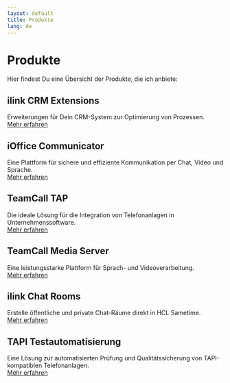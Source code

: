 ```yaml
---
layout: default
title: Produkte
lang: de
---
```


# Produkte

Hier findest Du eine Übersicht der Produkte, die ich anbiete:

## ilink CRM Extensions
Erweiterungen für Dein CRM-System zur Optimierung von Prozessen.  
[Mehr erfahren](/de/produkte/ilink-crm-extensions/)

## iOffice Communicator
Eine Plattform für sichere und effiziente Kommunikation per Chat, Video und Sprache.  
[Mehr erfahren](/de/produkte/ioffice-communicator/)

## TeamCall TAP
Die ideale Lösung für die Integration von Telefonanlagen in Unternehmenssoftware.  
[Mehr erfahren](/de/produkte/teamcall-tap/)

## TeamCall Media Server
Eine leistungsstarke Plattform für Sprach- und Videoverarbeitung.  
[Mehr erfahren](/de/produkte/teamcall-media-server/)

## ilink Chat Rooms
Erstelle öffentliche und private Chat-Räume direkt in HCL Sametime.  
[Mehr erfahren](/de/produkte/ilink-chat-rooms/)

## TAPI Testautomatisierung
Eine Lösung zur automatisierten Prüfung und Qualitätssicherung von TAPI-kompatiblen Telefonanlagen.  
[Mehr erfahren](./tapi-testautomatisierung)
